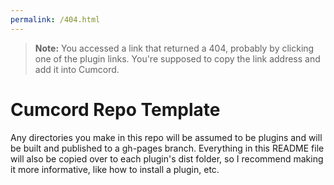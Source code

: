 ```yaml
---
permalink: /404.html
---
```

> **Note:** You accessed a link that returned a 404, probably by clicking one of the plugin links. You're supposed to copy the link address and add it into Cumcord.

# Cumcord Repo Template
Any directories you make in this repo will be assumed to be plugins and will be built and published to a gh-pages branch.
Everything in this README file will also be copied over to each plugin's dist folder, so I recommend making it more informative, like how to install a plugin, etc.

